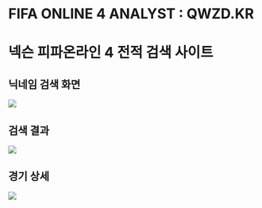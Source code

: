 # FIFA ONLINE 4 ANALYST : QWZD.KR
# 넥슨 피파온라인 4 전적 검색 사이트

## 닉네임 검색 화면
![](https://images.velog.io/images/rito/post/91969e69-6b47-4cba-b02f-284c79525f96/image.png)

## 검색 결과
![](https://images.velog.io/images/rito/post/4d2ce73d-abfe-4f5a-9d43-97c70704941b/image.png)

## 경기 상세
![](https://images.velog.io/images/rito/post/731daf60-2844-4f19-8945-a76e51f00898/image.png)
